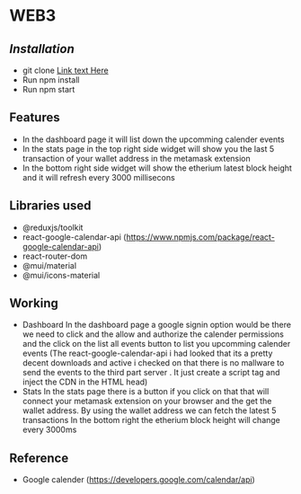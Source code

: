 # WEB3 

## _Installation_
- git clone [Link text Here](https://github.com/navinbalaji/web3)
- Run npm install
- Run npm start

## Features

- In the dashboard page it will list down the upcomming calender events
- In the stats page in the top right side widget will show you the last 5 transaction of your wallet address in the metamask extension
- In the bottom right side widget will show the etherium latest block height and it will refresh every 3000 millisecons

## Libraries used
- @reduxjs/toolkit
- react-google-calendar-api (https://www.npmjs.com/package/react-google-calendar-api)
- react-router-dom
- @mui/material
- @mui/icons-material

## Working
  - Dashboard
        In the dashboard page a google signin option would be there we need to click and the allow and authorize the calender permissions and the click on the list all events button to list you upcomming calender events
        (The react-google-calendar-api i had looked that its a pretty decent downloads and active i checked on that there is no mallware to send the events to the third part server . It just create a script tag and inject the CDN in the HTML head)
   - Stats
         In the stats page there is a button if you click on that that will connect your metamask extension on your browser and the get the wallet address.
         By using the wallet address we can fetch the latest 5 transactions
         In the bottom right the etherium block height will change every 3000ms

## Reference
   - Google calender (https://developers.google.com/calendar/api)
